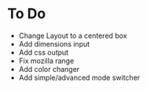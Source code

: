 # To Do

- Change Layout to a centered box
- Add dimensions input
- Add css output
- Fix mozilla range
- Add color changer
- Add simple/advanced mode switcher